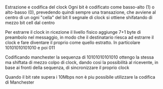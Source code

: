 Estrazione e codifica del clock
Ogni bit è codificato come basso-alto (1) o alto-basso (0), prevedendo quindi sempre una transazione, che avviene al centro di un ogni "cella" del bit
Il segnale di clock si ottiene shifatando di mezzo bit cell dal centro

Per estrarre il clock in ricezione il livello fisico aggiunge 7+1 byte di preambolo nel messaggio, in modo che il destinatario riesca ad estrarre il clock e fare diventare il proprio come quello estratto. 
In particolare 10101010101010 e poi 011

Codificando manchester la sequenza di 10101010101010 ottengo la stessa ma shiftata di mezzo colpo di clock, dando cosi la possibilità al ricevente, in base ai fronti della sequenza, di sincronizzare il proprio clock

Quando il bit rate supera i 10Mbps non è piu possibile utilizzare la codifica di Manchester